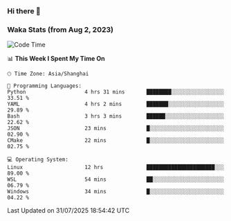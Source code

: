 ### Hi there 👋

### Waka Stats (from Aug 2, 2023)

<!--START_SECTION:waka-->
![Code Time](http://img.shields.io/badge/Code%20Time-986%20hrs%2039%20mins-blue)

📊 **This Week I Spent My Time On** 

```text
🕑︎ Time Zone: Asia/Shanghai

💬 Programming Languages: 
Python                   4 hrs 31 mins       ████████░░░░░░░░░░░░░░░░░   33.51 % 
YAML                     4 hrs 2 mins        ███████░░░░░░░░░░░░░░░░░░   29.89 % 
Bash                     3 hrs 3 mins        ██████░░░░░░░░░░░░░░░░░░░   22.62 % 
JSON                     23 mins             █░░░░░░░░░░░░░░░░░░░░░░░░   02.90 % 
CMake                    22 mins             █░░░░░░░░░░░░░░░░░░░░░░░░   02.75 % 

💻 Operating System: 
Linux                    12 hrs              ██████████████████████░░░   89.00 % 
WSL                      54 mins             ██░░░░░░░░░░░░░░░░░░░░░░░   06.79 % 
Windows                  34 mins             █░░░░░░░░░░░░░░░░░░░░░░░░   04.22 % 
```


 Last Updated on 31/07/2025 18:54:42 UTC
<!--END_SECTION:waka-->
